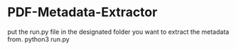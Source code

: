 # PDF-Metadata-Extractor
put the run.py file in the designated folder you want to extract the metadata from.
python3 run.py
